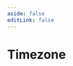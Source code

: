```yaml
---
aside: false
editLink: false
---
```


# Timezone

<script setup>
import Chart from '../../components/sample/timezone/index.vue'
</script>
<Chart/>

<!--@include: @/components/sample/timezone/index.md-->